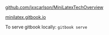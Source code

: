 [github.com/jxxcarlson/MiniLatexTechOverview](https://github.com/jxxcarlson/MiniLatexTechOverview)

[minilatex.gitbook.io](https://minilatex.gitbook.io)

To serve gitbook locally: `gitbook serve`

